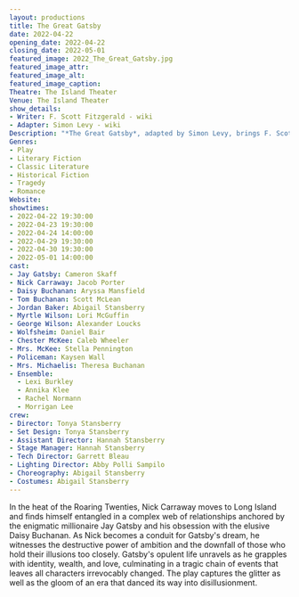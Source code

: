 ```yaml
---
layout: productions
title: The Great Gatsby
date: 2022-04-22
opening_date: 2022-04-22
closing_date: 2022-05-01
featured_image: 2022_The_Great_Gatsby.jpg
featured_image_attr:
featured_image_alt:
featured_image_caption:
Theatre: The Island Theater
Venue: The Island Theater
show_details:
- Writer: F. Scott Fitzgerald - wiki
- Adapter: Simon Levy - wiki
Description: "*The Great Gatsby*, adapted by Simon Levy, brings F. Scott Fitzgerald's classic American novel to the stage in a tale of doomed love, unfulfilled aspirations, and the American Dream gone awry, all set against the jazz-infused backdrop of the Roaring '20s."
Genres:
- Play
- Literary Fiction
- Classic Literature
- Historical Fiction
- Tragedy
- Romance
Website:
showtimes:
- 2022-04-22 19:30:00
- 2022-04-23 19:30:00
- 2022-04-24 14:00:00
- 2022-04-29 19:30:00
- 2022-04-30 19:30:00
- 2022-05-01 14:00:00
cast:
- Jay Gatsby: Cameron Skaff
- Nick Carraway: Jacob Porter
- Daisy Buchanan: Aryssa Mansfield
- Tom Buchanan: Scott McLean
- Jordan Baker: Abigail Stansberry
- Myrtle Wilson: Lori McGuffin
- George Wilson: Alexander Loucks
- Wolfsheim: Daniel Bair
- Chester McKee: Caleb Wheeler
- Mrs. McKee: Stella Pennington
- Policeman: Kaysen Wall
- Mrs. Michaelis: Theresa Buchanan
- Ensemble:
  - Lexi Burkley
  - Annika Klee
  - Rachel Normann
  - Morrigan Lee
crew:
- Director: Tonya Stansberry
- Set Design: Tonya Stansberry
- Assistant Director: Hannah Stansberry
- Stage Manager: Hannah Stansberry
- Tech Director: Garrett Bleau
- Lighting Director: Abby Polli Sampilo
- Choreography: Abigail Stansberry
- Costumes: Abigail Stansberry
---
```

In the heat of the Roaring Twenties, Nick Carraway moves to Long Island and finds himself entangled in a complex web of relationships anchored by the enigmatic millionaire Jay Gatsby and his obsession with the elusive Daisy Buchanan. As Nick becomes a conduit for Gatsby's dream, he witnesses the destructive power of ambition and the downfall of those who hold their illusions too closely. Gatsby's opulent life unravels as he grapples with identity, wealth, and love, culminating in a tragic chain of events that leaves all characters irrevocably changed. The play captures the glitter as well as the gloom of an era that danced its way into disillusionment.